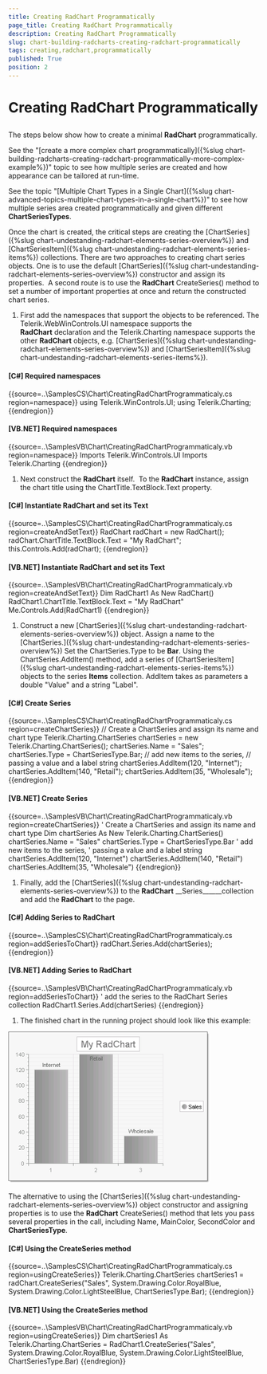```yaml
---
title: Creating RadChart Programmatically
page_title: Creating RadChart Programmatically
description: Creating RadChart Programmatically
slug: chart-building-radcharts-creating-radchart-programmatically
tags: creating,radchart,programmatically
published: True
position: 2
---
```


# Creating RadChart Programmatically



## 

The steps below show how to create a minimal __RadChart__ programmatically. 

See the "[create a more complex chart programmatically]({%slug chart-building-radcharts-creating-radchart-programmatically-more-complex-example%})" topic to see how multiple series are created and how appearance can be tailored at run-time.

See the topic "[Multiple Chart Types in a Single Chart]({%slug chart-advanced-topics-multiple-chart-types-in-a-single-chart%})" to see how multiple series area created programmatically and given different __ChartSeriesTypes__.

Once the chart is created, the critical steps are creating the [ChartSeries]({%slug chart-undestanding-radchart-elements-series-overview%}) and [ChartSeriesItem]({%slug chart-undestanding-radchart-elements-series-items%}) collections. There are two approaches to creating chart series objects. One is to use the default [ChartSeries]({%slug chart-undestanding-radchart-elements-series-overview%}) constructor and assign its properties.  A second route is to use the __RadChart__ CreateSeries() method to set a number of important properties at once and return the constructed chart series.

1. First add the namespaces that support the objects to be referenced. The Telerik.WebWinControls.UI namespace supports the __RadChart__ declaration and the Telerik.Charting namespace supports the other __RadChart__ objects, e.g. [ChartSeries]({%slug chart-undestanding-radchart-elements-series-overview%}) and [ChartSeriesItem]({%slug chart-undestanding-radchart-elements-series-items%}).
        		
          	

#### __[C#] Required namespaces__

{{source=..\SamplesCS\Chart\CreatingRadChartProgrammaticaly.cs region=namespace}}
	using Telerik.WinControls.UI;
	using Telerik.Charting;
	{{endregion}}



#### __[VB.NET] Required namespaces__

{{source=..\SamplesVB\Chart\CreatingRadChartProgrammaticaly.vb region=namespace}}
	Imports Telerik.WinControls.UI
	Imports Telerik.Charting
	{{endregion}}



1. Next construct the __RadChart__ itself.  To the __RadChart__ instance, assign the chart title using the ChartTitle.TextBlock.Text property.
			
		 	

#### __[C#] Instantiate RadChart and set its Text__

{{source=..\SamplesCS\Chart\CreatingRadChartProgrammaticaly.cs region=createAndSetText}}
	            RadChart radChart = new RadChart();
	            radChart.ChartTitle.TextBlock.Text = "My RadChart";
	            this.Controls.Add(radChart);
	{{endregion}}



#### __[VB.NET] Instantiate RadChart and set its Text__

{{source=..\SamplesVB\Chart\CreatingRadChartProgrammaticaly.vb region=createAndSetText}}
	        Dim RadChart1 As New RadChart()
	        RadChart1.ChartTitle.TextBlock.Text = "My RadChart"
	        Me.Controls.Add(RadChart1)
	{{endregion}}



1. Construct a new [ChartSeries]({%slug chart-undestanding-radchart-elements-series-overview%}) object. Assign a name to the [ChartSeries.]({%slug chart-undestanding-radchart-elements-series-overview%}) Set the ChartSeries.Type to be __Bar__. Using the ChartSeries.AddItem() method, add a series of [ChartSeriesItem]({%slug chart-undestanding-radchart-elements-series-items%}) objects to the series __Items__ collection. AddItem takes as parameters a double "Value" and a string "Label". 
          	
          	

#### __[C#] Create Series__

{{source=..\SamplesCS\Chart\CreatingRadChartProgrammaticaly.cs region=createChartSeries}}
	            // Create a ChartSeries and assign its name and chart type
	            Telerik.Charting.ChartSeries chartSeries = new Telerik.Charting.ChartSeries();
	            chartSeries.Name = "Sales";
	            chartSeries.Type = ChartSeriesType.Bar;
	            // add new items to the series,
	            // passing a value and a label string
	            chartSeries.AddItem(120, "Internet");
	            chartSeries.AddItem(140, "Retail");
	            chartSeries.AddItem(35, "Wholesale");
	{{endregion}}



#### __[VB.NET] Create Series__

{{source=..\SamplesVB\Chart\CreatingRadChartProgrammaticaly.vb region=createChartSeries}}
	        ' Create a ChartSeries and assign its name and chart type
	        Dim chartSeries As New Telerik.Charting.ChartSeries()
	        chartSeries.Name = "Sales"
	        chartSeries.Type = ChartSeriesType.Bar
	        ' add new items to the series,
	        ' passing a value and a label string
	        chartSeries.AddItem(120, "Internet")
	        chartSeries.AddItem(140, "Retail")
	        chartSeries.AddItem(35, "Wholesale")
	{{endregion}}



1. Finally, add the [ChartSeries]({%slug chart-undestanding-radchart-elements-series-overview%}) to the __RadChart__ __Series______collection and add the __RadChart__ to the page. 
			

#### __[C#] Adding Series to RadChart__

{{source=..\SamplesCS\Chart\CreatingRadChartProgrammaticaly.cs region=addSeriesToChart}}
	            radChart.Series.Add(chartSeries);
	{{endregion}}



#### __[VB.NET] Adding Series to RadChart__

{{source=..\SamplesVB\Chart\CreatingRadChartProgrammaticaly.vb region=addSeriesToChart}}
	        ' add the series to the RadChart Series collection
	        RadChart1.Series.Add(chartSeries)
	{{endregion}}



1. The finished chart in the running project should look like this example: 



![chart-building-radcharts-creating-radchart-programmatically 001](images/chart-building-radcharts-creating-radchart-programmatically001.png)



The alternative to using the [ChartSeries]({%slug chart-undestanding-radchart-elements-series-overview%}) object constructor and assigning properties is to use the __RadChart__ CreateSeries() method that lets you pass several properties in the call, including Name, MainColor, SecondColor and __ChartSeriesType__.

#### __[C#] Using the CreateSeries method__

{{source=..\SamplesCS\Chart\CreatingRadChartProgrammaticaly.cs region=usingCreateSeries}}
	            Telerik.Charting.ChartSeries chartSeries1 = radChart.CreateSeries("Sales", System.Drawing.Color.RoyalBlue, System.Drawing.Color.LightSteelBlue, ChartSeriesType.Bar);
	{{endregion}}



#### __[VB.NET] Using the CreateSeries method__

{{source=..\SamplesVB\Chart\CreatingRadChartProgrammaticaly.vb region=usingCreateSeries}}
	        Dim chartSeries1 As Telerik.Charting.ChartSeries = RadChart1.CreateSeries("Sales", System.Drawing.Color.RoyalBlue, System.Drawing.Color.LightSteelBlue, ChartSeriesType.Bar)
	{{endregion}}





